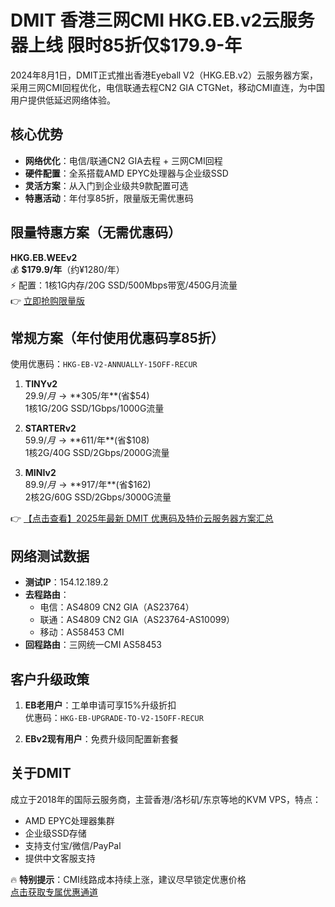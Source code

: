 # DMIT 香港三网CMI HKG.EB.v2云服务器上线 限时85折仅$179.9-年

2024年8月1日，DMIT正式推出香港Eyeball V2（HKG.EB.v2）云服务器方案，采用三网CMI回程优化，电信联通去程CN2 GIA CTGNet，移动CMI直连，为中国用户提供低延迟网络体验。

## 核心优势
- **网络优化**：电信/联通CN2 GIA去程 + 三网CMI回程
- **硬件配置**：全系搭载AMD EPYC处理器与企业级SSD
- **灵活方案**：从入门到企业级共9款配置可选
- **特惠活动**：年付享85折，限量版无需优惠码

## 限量特惠方案（无需优惠码）
**HKG.EB.WEEv2**  
💰 **$179.9/年**（约¥1280/年）  
⚡ 配置：1核1G内存/20G SSD/500Mbps带宽/450G月流量  
👉 [立即抢购限量版](https://bit.ly/dmit_coupon)

## 常规方案（年付使用优惠码享85折）
使用优惠码：`HKG-EB-V2-ANNUALLY-15OFF-RECUR`

1. **TINYv2**  
   $29.9/月 → **$305/年**(省$54)  
   1核1G/20G SSD/1Gbps/1000G流量

2. **STARTERv2**  
   $59.9/月 → **$611/年**(省$108)  
   1核2G/40G SSD/2Gbps/2000G流量

3. **MINIv2**  
   $89.9/月 → **$917/年**(省$162)  
   2核2G/60G SSD/2Gbps/3000G流量

👉 [【点击查看】2025年最新 DMIT 优惠码及特价云服务器方案汇总](https://bit.ly/dmit_coupon)

## 网络测试数据
- **测试IP**：154.12.189.2
- **去程路由**：
  - 电信：AS4809 CN2 GIA（AS23764）
  - 联通：AS4809 CN2 GIA（AS23764-AS10099）
  - 移动：AS58453 CMI
- **回程路由**：三网统一CMI AS58453

## 客户升级政策
1. **EB老用户**：工单申请可享15%升级折扣  
   优惠码：`HKG-EB-UPGRADE-TO-V2-15OFF-RECUR`

2. **EBv2现有用户**：免费升级同配置新套餐

## 关于DMIT
成立于2018年的国际云服务商，主营香港/洛杉矶/东京等地的KVM VPS，特点：
- AMD EPYC处理器集群
- 企业级SSD存储
- 支持支付宝/微信/PayPal
- 提供中文客服支持

🔥 **特别提示**：CMI线路成本持续上涨，建议尽早锁定优惠价格  
[点击获取专属优惠通道](https://bit.ly/dmit_coupon)